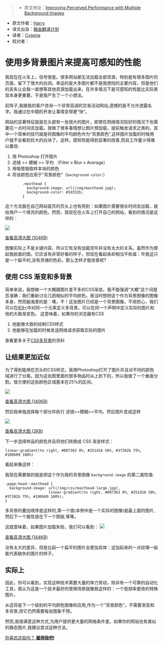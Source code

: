 
> * 原文地址：[Improving Perceived Performance with Multiple Background Images](http://csswizardry.com/2016/10/improving-perceived-performance-with-multiple-background-images/)
* 原文作者：[Harry](https://twitter.com/csswizardry)
* 译文出自：[掘金翻译计划](https://github.com/xitu/gold-miner)
* 译者：[Cyseria](https://github.com/cyseria)
* 校对者：

# 使用多背景图片来提高可感知的性能

我现在在火车上，信号很差。很多网站都无法加载全部资源，特别是有很多图片的页面，留下了很大的白洞。幸运的是大多图片都不是我想找的主要内容，但是他们的丢失让会我一直想等其他资源加载出来，在许多情况下是可感知的性能比实际表现本身更重要。于是我产生了一个小想法。

前阵子,我跟我的客户咨询一个非常高调的交易活动网站,遗憾的是不允许透露名字。我通过在中期的开发让事情变得更“快”。

网站的显著特征就是在头部有一张很大的图片，即使在网络情况较好的情况下也需要花一点时间去加载。我做了很多事情想让图片预加载，提前触发请求之类的，其中一个简单的技巧就是将图像的平均颜色作为“背景颜色”,这样图片加载的时候用户就不会看到巨大的白块了。这样，感知性能得到显著的改善,而且工作量少得难以置信:

1. 用 Photoshop 打开图片
2. 滤镜 >> 模糊 >> 平均 （Filter » Blur » Average）
3. 用吸管吸取样本块的颜色
4. 将该颜色应用于“背景颜色”（`background-color`:）
```
        .masthead {
          background-image: url(/img/masthead.jpg);
          background-color: #3d332b;
        }
```
    
这个方法我在自己网站首页的页头上也有用到：如果图片需要很长时间去加载，就给用户一个填充的颜色。然而，我现在在火车上打开自己的网站，看到的情况是这样的：

![](http://csswizardry.com/wp-content/uploads/2016/10/screenshot-missing-image.png)

[查看高清大图 (104KB)](http://csswizardry.com/wp-content/uploads/2016/10/screenshot-missing-image-full.png)


图像实际上不是关键内容，所以它有没有加载完毕并没有太大的关系。虽然作为撑起我脸面的图，它应该有非常好看的样子，但现在看起来却相当不和谐：毕竟这只是一个扁平的,没有灵魂的色彩。那么怎样才能改善呢?

## 使用 CSS 渐变和多背景

简单来说，我想做一个大概跟图片差不多的CSS渐变。我不能强调“大概”这个词是否准确：我们重新讨论几团相似的平均颜色。我当时想把这个作为背景图像的图像本身，然而脑海里的是：噢，不！这张图片已经是一个背景图像。不用担心，我们可以在[IE9+](http://caniuse.com/#feat=multibackgrounds)中对同一个元素定义多背景。可以在同一个声明中定义实际的图片和他的大致渐变色。
这意味着，如果你的浏览器有CSS
1. 他能够大致的绘制CSS样式
2. 他能够在加载的时候发送网络请求获取实际的图片

查看更多关于[CSS多背景](https://developer.mozilla.org/zh-CN/docs/Web/CSS/CSS_Background_and_Borders/Using_CSS_multiple_backgrounds)的资料

## 让结果更加近似



为了得到能用在页头的CSS样式，我用Photoshop打开了图片并且对不同的颜色域进行了分离。因为这张图里面的很多物品时从上到下的，所以我做了一个垂直分割。很方便的这些颜色区域基本在25%的区间。

![](http://csswizardry.com/wp-content/uploads/2016/10/screenshot-slices-before.jpg)

[查看高清大图 (140KB)](http://csswizardry.com/wp-content/uploads/2016/10/screenshot-slices-before-full.jpg)


然后我单独选择每个部分并执行 滤镜>>模糊>>平均，然后图片变成这样

![](http://csswizardry.com/wp-content/uploads/2016/10/screenshot-slices-after.png)

[查看高清大图 (2KB)](http://csswizardry.com/wp-content/uploads/2016/10/screenshot-slices-after-full.png)


下一步选择样品的颜色并且将他们转换成 CSS 渐变样式：


    linear-gradient(to right, #807363 0%, #251d16 50%, #3f302b 75%, #100b09 100%)




看起来像这样：

我现在需要做的就是把这个作为我的背景图像 `background-image` 的第二属性值:


    .page-head--masthead {
      background-image: url(/img/css/masthead-large.jpg),
                        linear-gradient(to right, #807363 0%, #251d16 50%, #3f302b 75%, #100b09 100%);
    }


多背景的叠加顺序是这样的,第一个值(本例中是一个实际的图像)是最上面的图片,然后下一个属性放在下一个图层,等等。

这就意味着，如果图片加载失败，我们可以看到：
![](http://csswizardry.com/wp-content/uploads/2016/10/screenshot-missing-image-after.png)

[查看高清大图 (144KB)](http://csswizardry.com/wp-content/uploads/2016/10/screenshot-missing-image-after-full.png)


没有太大的差异，但是比起一个扁平的图片会更加具体：这加起来的一点纹理一般能代表缺失的图片的样子。

## 实际上
因此，你可以看到，实现这种技术需要大量的体力劳动，除非有一个可靠的自动化工具，我认为这是一个技术最好的使用场景就像我这样的：一个低频率更改的特殊图片。

从这将是下一个级别的平均颜色图像和应用,作为一个“背景颜色”。不需要渐变和多背景,但它仍然需要每张图象干预。

然而,我很满意这种方式,为用户提供更大量的网络条件差。如果你的网站也有类似的静态图片,我建议尝试这种方法。

[你喜欢这些吗？ **雇佣我吧!**](http://csswizardry.com/work/)

